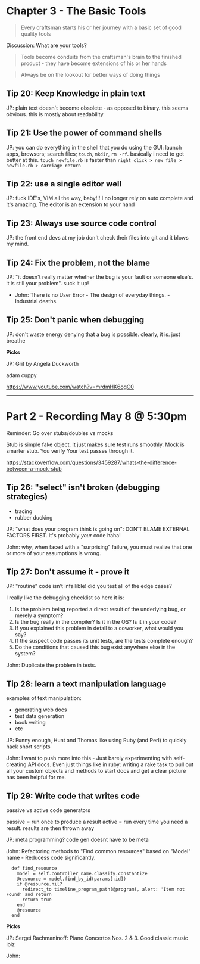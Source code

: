 # Chapter 3 - The Basic Tools

> Every craftsman starts his or her journey with a basic set of good quality tools

Discussion: What are your tools?

> Tools become conduits from the craftsman's brain to the finished product - they have become extensions of his or her hands

> Always be on the lookout for better ways of doing things

## Tip 20: Keep Knowledge in plain text

JP: plain text doesn't become obsolete - as opposed to binary. this seems obvious.  this is mostly about readability

## Tip 21: Use the power of command shells

JP: you can do everything in the shell that you do using the GUI: launch apps, browsers; search files; `touch`, `mkdir`, `rm -rf`. basically i need to get better at this. `touch newfile.rb` is faster than `right click > new file > newfile.rb > carriage return`

## Tip 22: use a single editor well

JP: fuck IDE's, VIM all the way, baby!!! I no longer rely on auto complete and it's amazing. The editor is an extension to your hand

## Tip 23: Always use source code control

JP: the front end devs at my job don't check their files into git and it blows my mind.

## Tip 24: Fix the problem, not the blame

JP: "it doesn't really matter whether the bug is your fault or someone else's. it is still your problem". suck it up!

-  John: There is no User Error - The design of everyday things. - Industrial deaths.

## Tip 25: Don't panic when debugging

JP: don't waste energy denying that a bug is possible. clearly, it is. just breathe

**Picks**

JP: Grit by Angela Duckworth

adam cuppy  

  https://www.youtube.com/watch?v=mrdmHK6ogC0

----

# Part 2 - Recording May 8 @ 5:30pm

Reminder: Go over stubs/doubles vs mocks

Stub is simple fake object. It just makes sure test runs smoothly.
Mock is smarter stub. You verify Your test passes through it.

https://stackoverflow.com/questions/3459287/whats-the-difference-between-a-mock-stub

## Tip 26: "select" isn't broken (debugging strategies)

* tracing
* rubber ducking

JP: "what does your program think is going on": DON'T BLAME EXTERNAL FACTORS FIRST. It's probably *your* code haha!

John: why, when faced with a "surprising" failure, you must realize that one or more of your assumptions is wrong.

## Tip 27: Don't assume it - prove it
JP: "routine" code isn't infallible! did you test all of the edge cases?

I really like the debugging checklist so here it is:

1. Is the problem being reported a direct result of the underlying bug, or merely a symptom?
2. Is the bug really in the compiler? Is it in the OS? Is it in your code?
3. If you explained this problem in detail to a coworker, what would you say?
4. If the suspect code passes its unit tests, are the tests complete enough?
5. Do the conditions that caused this bug exist anywhere else in the system?

John: Duplicate the problem in tests. 

## Tip 28: learn a text manipulation language

examples of text manipulation:

* generating web docs
* test data generation
* book writing
* etc

JP: Funny enough, Hunt and Thomas like using Ruby (and Perl) to quickly hack short scripts

John: I want to push more into this - Just barely experimenting with self-creating API docs. Even just things like in ruby: writing a rake task to pull out all your custom objects and methods to start docs and get a clear picture has been helpful for me. 


## Tip 29: Write code that writes code

passive vs active code generators

passive = run once to produce a result
active = run every time you need a result. results are then thrown away

JP: meta programming? code gen doesnt have to be meta

John: Refactoring methods to "Find common resources" based on "Model" name - Reducess code significantly. 

````
  def find_resource
    model = self.controller_name.classify.constantize
    @resource = model.find_by_id(params[:id])
    if @resource.nil?
      redirect_to timeline_program_path(@program), alert: 'Item not Found' and return
      return true
    end
    @resource
  end
````

**Picks**

JP: Sergei Rachmaninoff: Piano Concertos Nos. 2 & 3. Good classic music lolz

John: 
